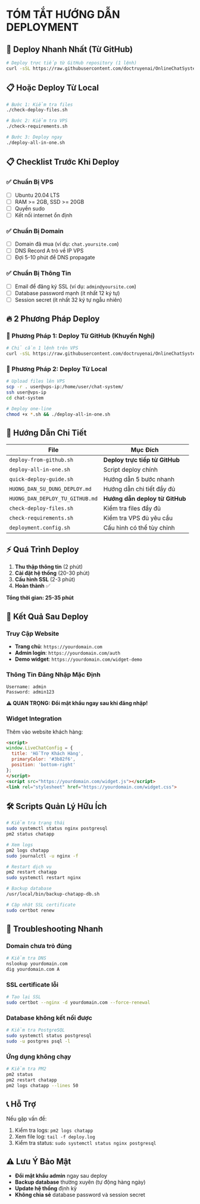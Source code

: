 # TÓM TẮT HƯỚNG DẪN DEPLOYMENT

## 🚀 Deploy Nhanh Nhất (Từ GitHub)

```bash
# Deploy trực tiếp từ GitHub repository (1 lệnh)
curl -sSL https://raw.githubusercontent.com/doctruyenai/OnlineChatSystem/main/deploy-from-github.sh | bash
```

## 📋 Hoặc Deploy Từ Local

```bash
# Bước 1: Kiểm tra files
./check-deploy-files.sh

# Bước 2: Kiểm tra VPS
./check-requirements.sh

# Bước 3: Deploy ngay
./deploy-all-in-one.sh
```

## 📋 Checklist Trước Khi Deploy

### ✅ Chuẩn Bị VPS
- [ ] Ubuntu 20.04 LTS
- [ ] RAM >= 2GB, SSD >= 20GB
- [ ] Quyền sudo
- [ ] Kết nối internet ổn định

### ✅ Chuẩn Bị Domain
- [ ] Domain đã mua (ví dụ: `chat.yoursite.com`)
- [ ] DNS Record A trỏ về IP VPS
- [ ] Đợi 5-10 phút để DNS propagate

### ✅ Chuẩn Bị Thông Tin
- [ ] Email để đăng ký SSL (ví dụ: `admin@yoursite.com`)
- [ ] Database password mạnh (ít nhất 12 ký tự)
- [ ] Session secret (ít nhất 32 ký tự ngẫu nhiên)

## 🔥 2 Phương Pháp Deploy

### 🌟 Phương Pháp 1: Deploy Từ GitHub (Khuyến Nghị)
```bash
# Chỉ cần 1 lệnh trên VPS
curl -sSL https://raw.githubusercontent.com/doctruyenai/OnlineChatSystem/main/deploy-from-github.sh | bash
```

### 📁 Phương Pháp 2: Deploy Từ Local
```bash
# Upload files lên VPS
scp -r . user@vps-ip:/home/user/chat-system/
ssh user@vps-ip
cd chat-system

# Deploy one-line
chmod +x *.sh && ./deploy-all-in-one.sh
```

## 📖 Hướng Dẫn Chi Tiết

| File | Mục Đích |
|------|----------|
| `deploy-from-github.sh` | **Deploy trực tiếp từ GitHub** |
| `deploy-all-in-one.sh` | Script deploy chính |
| `quick-deploy-guide.sh` | Hướng dẫn 5 bước nhanh |
| `HUONG_DAN_SU_DUNG_DEPLOY.md` | Hướng dẫn chi tiết đầy đủ |
| `HUONG_DAN_DEPLOY_TU_GITHUB.md` | **Hướng dẫn deploy từ GitHub** |
| `check-deploy-files.sh` | Kiểm tra files đầy đủ |
| `check-requirements.sh` | Kiểm tra VPS đủ yêu cầu |
| `deployment.config.sh` | Cấu hình có thể tùy chỉnh |

## ⚡ Quá Trình Deploy

1. **Thu thập thông tin** (2 phút)
2. **Cài đặt hệ thống** (20-30 phút)
3. **Cấu hình SSL** (2-3 phút)
4. **Hoàn thành** ✅

**Tổng thời gian: 25-35 phút**

## 🎯 Kết Quả Sau Deploy

### Truy Cập Website
- **Trang chủ**: `https://yourdomain.com`
- **Admin login**: `https://yourdomain.com/auth`
- **Demo widget**: `https://yourdomain.com/widget-demo`

### Thông Tin Đăng Nhập Mặc Định
```
Username: admin
Password: admin123
```
**⚠️ QUAN TRỌNG: Đổi mật khẩu ngay sau khi đăng nhập!**

### Widget Integration
Thêm vào website khách hàng:
```html
<script>
window.LiveChatConfig = {
  title: 'Hỗ Trợ Khách Hàng',
  primaryColor: '#3b82f6',
  position: 'bottom-right'
};
</script>
<script src="https://yourdomain.com/widget.js"></script>
<link rel="stylesheet" href="https://yourdomain.com/widget.css">
```

## 🛠️ Scripts Quản Lý Hữu Ích

```bash
# Kiểm tra trạng thái
sudo systemctl status nginx postgresql
pm2 status chatapp

# Xem logs
pm2 logs chatapp
sudo journalctl -u nginx -f

# Restart dịch vụ
pm2 restart chatapp
sudo systemctl restart nginx

# Backup database
/usr/local/bin/backup-chatapp-db.sh

# Cập nhật SSL certificate
sudo certbot renew
```

## 🔧 Troubleshooting Nhanh

### Domain chưa trỏ đúng
```bash
# Kiểm tra DNS
nslookup yourdomain.com
dig yourdomain.com A
```

### SSL certificate lỗi
```bash
# Tạo lại SSL
sudo certbot --nginx -d yourdomain.com --force-renewal
```

### Database không kết nối được
```bash
# Kiểm tra PostgreSQL
sudo systemctl status postgresql
sudo -u postgres psql -l
```

### Ứng dụng không chạy
```bash
# Kiểm tra PM2
pm2 status
pm2 restart chatapp
pm2 logs chatapp --lines 50
```

## 📞 Hỗ Trợ

Nếu gặp vấn đề:
1. Kiểm tra logs: `pm2 logs chatapp`
2. Xem file log: `tail -f deploy.log`
3. Kiểm tra status: `sudo systemctl status nginx postgresql`

## ⚠️ Lưu Ý Bảo Mật

- **Đổi mật khẩu admin** ngay sau deploy
- **Backup database** thường xuyên (tự động hàng ngày)
- **Update hệ thống** định kỳ
- **Không chia sẻ** database password và session secret